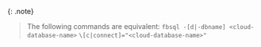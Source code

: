 {: .note}
>The following commands are equivalent:
>`fbsql -[d|-dbname] <cloud-database-name>`
>`\[c|connect]="<cloud-database-name>"`

